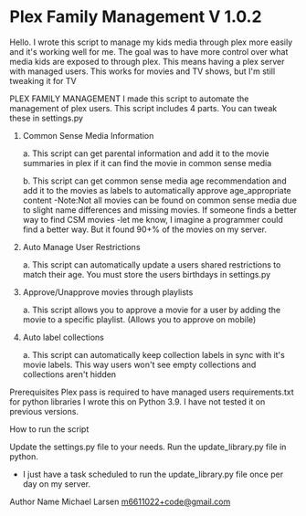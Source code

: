 # Plex Family Management V 1.0.2
Hello. I wrote this script to manage my kids media through plex more easily and it's working well for me.  The goal was to have more control over what media kids are exposed to through plex. This means having a plex server with managed users. This works for movies and TV shows, but I'm still tweaking it for TV


PLEX FAMILY MANAGEMENT
I made this script to automate the management of plex users. This script includes 4 parts. You can tweak these in settings.py

1. Common Sense Media Information

    a. This script can get parental information and add it to the movie summaries in plex if it can find the movie in common sense media

    b. This script can get common sense media age recommendation and add it to the movies as labels to automatically approve age_appropriate content
       -Note:Not all movies can be found on common sense media due to slight name differences and missing movies. If someone finds a better way to find CSM movies
       -let me know, I imagine a programmer could find a better way. But it found 90+% of the movies on my server.
2. Auto Manage User Restrictions

    a. This script can automatically update a users shared restrictions to match their age. You must store the users birthdays in settings.py
3. Approve/Unapprove movies through playlists

    a. This script allows you to approve a movie for a user by adding the movie to a specific playlist. (Allows you to approve on mobile)
4. Auto label collections

    a. This script can automatically keep collection labels in sync with it's movie labels. This way users won't see empty collections and collections aren't hidden

Prerequisites
Plex pass is required to have managed users
requirements.txt for python libraries
I wrote this on Python 3.9. I have not tested it on previous versions.

How to run the script

Update the settings.py file to your needs.
Run the update_library.py file in python.
- I just have a task scheduled to run the update_library.py file once per day on my server.




Author Name
Michael Larsen
m6611022+code@gmail.com

